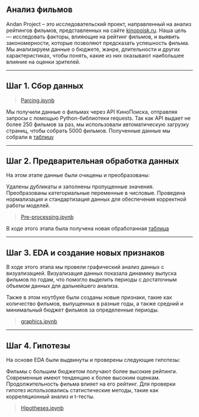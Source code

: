 ## Анализ фильмов
Andan Project – это исследовательский проект, направленный на анализ рейтингов фильмов, представленных на сайте [kinopoisk.ru](https://www.kinopoisk.ru/lists/movies/?b=films&utm_referrer=www.google.com). Наша цель — исследовать факторы, влияющие на рейтинг фильмов, и выявить закономерности, которые позволяют предсказать успешность фильма. Мы анализируем данные о бюджете, жанре, длительности и других характеристиках, чтобы понять, какие из них оказывают наибольшее влияние на оценки зрителей. 


____
## Шаг 1. Сбор данных
> [Parcing.ipynb](https://github.com/alburina/Andan-project-/blob/main/Parsing.ipynb)

Мы получили данные о фильмах через API КиноПоиска, отправляя запросы с помощью Python-библиотеки requests. Так как API выдает не более 250 фильмов за раз, мы использовали автоматическую загрузку страниц, чтобы собрать 5000 фильмов. Полученные данные мы собрали в [таблицу](https://github.com/alburina/Andan-project-/blob/main/movies_data_1.0.csv) 

____
## Шаг 2. Предварительная обработка данных

На этом этапе данные были очищены и преобразованы:​

Удалены дубликаты и заполнены пропущенные значения.​
Преобразованы категориальные переменные в числовые.​
Проведена нормализация и стандартизация данных для обеспечения корректной работы моделей.​

> [Pre-processing.ipynb](https://github.com/alburina/Andan-project-/blob/main/pre-processing.ipynb)

В ходе этого этапа была получена новая обработанная [таблица](https://github.com/alburina/Andan-project-/blob/main/movies_data_2.0.csv) 

____
## Шаг 3. EDA и создание новых признаков

В ходе этого этапа мы провели графический анализ данных с визуализацией.
Визуализация данных показала динамику выпуска фильмов по годам, что помогло выделить периоды с достаточным объемом данных для дальнейшего анализа.

Также в этом ноутбуке были созданы новые признаки, такие как количество фильмов, выпущенных в разные годы, а также средний и минимальный бюджет фильмов за определенные периоды. 

> [graphics.ipynb](https://github.com/alburina/Andan-project-/blob/main/graphics.ipynb)



____
## Шаг 4. Гипотезы

На основе EDA были выдвинуты и проверены следующие гипотезы:​

Фильмы с большим бюджетом получают более высокие рейтинги.​
Современные имеют тенденцию к более высоким оценкам.​
Продолжительность фильма влияет на его рейтинг.​
Для проверки гипотез использовались статистические методы, такие как корреляционный анализ и t-тесты.​
> [Hipotheses.ipynb](https://github.com/alburina/Andan-project-/blob/main/hypotheses.ipynb)

